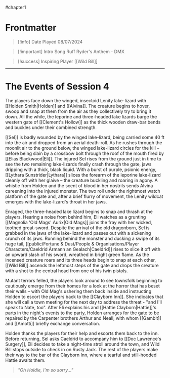 #chapter1 

# Frontmatter

> [!info] Date Played
> 08/07/2024

> [!important] Intro Song
> Ruff Ryder's Anthem - DMX

> [!success] Inspiring Player
> [[Wild Bill]]

---
# The Events of Session 4
The players face down the winged, insectoid Lenity lake-lizard with [[Holden Smith|Holden]] and [[Alvina]]. The creature begins to hover, swoop and snap at them from the air as they collectively try to bring it down. All the while, the leporine and three-headed lake lizards barge the western gate of [[Clement's Hollow]] as the thick wooden draw-bar bends and buckles under their combined strength.

[[Sel]] is badly wounded by the winged lake-lizard, being carried some 40 ft into the air and dropped from an aerial death-roll. As he rushes through the moonlit air to the ground below, the winged lake-lizard circles for the kill – before being slain by a crossbow bolt through the roof of the mouth fired by [[Elias Blackwood|Eli]]. The injured Sel rises from the ground just in time to see the two remaining lake-lizards finally crash through the gate, jaws dripping with a thick, black liquid. With a burst of purple, psionic energy, [[Lythara Sunstrider|Lythara]] slices the forearm of the leporine lake-lizard cleanly off with her glaive – the creature buckling and roaring in agony. A whistle from Holden and the scent of blood in her nostrils sends Alvina careening into the injured monster. The two roll under the rightmost watch platform of the gate and, after a brief flurry of movement, the Lenity wildcat emerges with the lake-lizard's throat in her jaws.

Enraged, the three-headed lake lizard begins to snap and thrash at the players. Hearing a noise from behind him, Eli watches as a grunting [[Magnolia 'Old Mags' Aurix|Old Mags]] joins the fray with her wicked, toothed great-sword. Despite the arrival of the old dragonborn, Sel is grabbed in the jaws of the lake-lizard and passes out with a sickening crunch of its jaws. Running behind the monster and ducking a swipe of its huge tail, [[public/Fortune & Dust/People & Organisations/Player Characters/Caeldrid Àrmann an Gealach|Caeldrid]] rises to slice it off with an upward slash of his sword, wreathed in bright green flame. As the incensed creature roars and its three heads begin to snap at each other, [[Wild Bill]] ascends the leftmost steps of the gate and drops the creature with a shot to the central head from one of his twin pistols.

Mutant terrors felled, the players look around to see townsfolk beginning to cautiously emerge from their homes for a look at the horror that has beset their walls – with Old Mag's ushering them back inside and instructing Holden to escort the players back to the [[Clayborn Inn]]. She indicates that she will call a town meeting for the next day to address the threat - "and I'll speak to Nate, too". After Eli explains his and [[Hattie Clayborn|Hattie]]'s parts in the night's events to the party, Holden arranges for the gate to be repaired by the Carpenter brothers Arthur and Neall, with whom [[Gambit]] and [[Amotti]] briefly exchange conversation.

Holden thanks the players for their help and escorts them back to the inn. Before returning, Sel asks Caeldrid to accompany him to [[Doc Lawrence's Surgery]], Eli decides to take a night-time stroll around the town, and Wild Bill stops outside to check in on Rusty Jack. The rest of the players make their way to the bar of the Clayborn Inn, where a tearful and still-hooded Hattie awaits them.


> *"Oh Holdie, I'm so sorry..."*